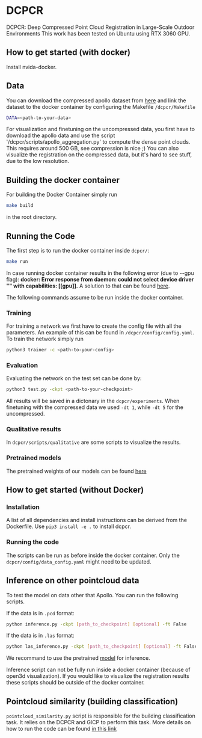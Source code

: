 # DCPCR
DCPCR: Deep Compressed Point Cloud Registration in Large-Scale Outdoor Environments
This work has been tested on Ubuntu using RTX 3060 GPU.
## How to get started (with docker)

Install nvida-docker.

## Data

You can download the compressed apollo dataset from [here](https://www.ipb.uni-bonn.de/html/projects/dcpcr/apollo-compressed.zip) and link the dataset to the docker container by configuring the Makefile `/dcpcr/Makefile`

```sh
DATA=<path-to-your-data>
```

For visualization and finetuning on the uncompressed data, you first have to download the apollo data and use the script '/dcpcr/scripts/apollo_aggregation.py' to compute the dense point clouds. This requires around 500 GB, see compression is nice ;)
You can also visualize the registration on the compressed data, but it's hard to see stuff, due to the low resolution.

## Building the docker container

For building the Docker Container simply run

```sh
make build
```

in the root directory.

## Running the Code

The first step is to run the docker container inside `dcpcr/`:

```sh
make run
```
In case running docker container results in the following error (due to --gpu flag):
**docker: Error response from daemon: could not select device driver "" with capabilities: [[gpu]].**
A solution to that can be found [here](https://askubuntu.com/questions/1400476/docker-error-response-from-daemon-could-not-select-device-driver-with-capab).

The following commands assume to be run inside the docker container.

### Training

For training a network we first have to create the config file with all the parameters.
An example of this can be found in `/dcpcr/config/config.yaml`.
To train the network simply run

```sh
python3 trainer -c <path-to-your-config>
```

### Evaluation

Evaluating the network on the test set can be done by:

```sh
python3 test.py -ckpt <path-to-your-checkpoint>
```

All results will be saved in a dictonary in the `dcpcr/experiments`. When finetuning with the compressed data we used `-dt 1`, while `-dt 5` for the uncompressed.

### Qualitative results

In `dcpcr/scripts/qualitative` are some scripts to visualize the results.

### Pretrained models

The pretrained weights of our models can be found [here](https://www.ipb.uni-bonn.de/html/projects/dcpcr/model_paper.ckpt)

## How to get started (without Docker)

### Installation

A list of all dependencies and install instructions can be derived from the Dockerfile.
Use `pip3 install -e .` to install dcpcr.

### Running the code

The scripts can be run as before inside the docker container. Only the `dcpcr/config/data_config.yaml` might need to be updated.

## Inference on other pointcloud data

To test the model on data other that Apollo. You can run the following scripts.

If the data is in `.pcd` format:
```sh
python inference.py -ckpt [path_to_checkpoint] [optional] -ft False
```
If the data is in `.las` format:
```sh
python las_inference.py -ckpt [path_to_checkpoint] [optional] -ft False
```
We recommand to use the pretrained [model](https://www.ipb.uni-bonn.de/html/projects/dcpcr/model_paper.ckpt) for inference.

Inference script can not be fully run inside a docker container (because of open3d visualization). If you would like to visualize the registration results these scripts should be outside of the docker container.

## Pointcloud similarity (building classification)
`pointcloud_similarity.py` script is responsible for the building classification task. It relies on the DCPCR and GICP to perform this task. More details on how to run the code can be found [in this link](https://github.com/Symmetry-Dimensions-Inc/Registration_Neural_Network/tree/main/documentation)
